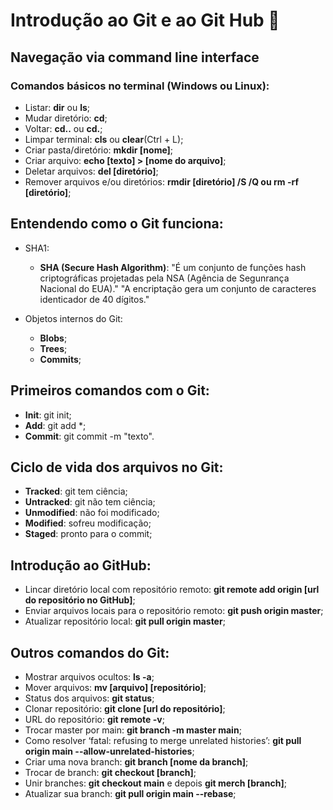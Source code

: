 # Introdução ao Git e ao Git Hub 👾
## Navegação via command line interface
### Comandos básicos no terminal (Windows ou Linux):
- Listar: **dir** ou **ls**;
- Mudar diretório: **cd**;
- Voltar: **cd..** ou **cd.**;
- Limpar terminal: **cls** ou **clear**(Ctrl + L);
- Criar pasta/diretório: **mkdir [nome]**;
- Criar arquivo: **echo [texto] > [nome do arquivo]**;
- Deletar arquivos: **del [diretório]**;
- Remover arquivos e/ou diretórios: **rmdir [diretório] /S /Q ou rm -rf [diretório]**;

## Entendendo como o Git funciona:
 
- SHA1:
	- **SHA (Secure Hash Algorithm)**: "É um conjunto de funções hash criptográficas projetadas pela NSA (Agência de Segunrança Nacional do EUA)."
		"A encriptação gera um conjunto de caracteres identicador de 40 dígitos."

- Objetos internos do Git:
	- **Blobs**;
	- **Trees**;
	- **Commits**;

## Primeiros comandos com o Git:
- **Init**: git init;
- **Add**: git add *;
- **Commit**: git commit -m "texto".

## Ciclo de vida dos arquivos no Git:
- **Tracked**: git tem ciência;
- **Untracked**: git não tem ciência;
- **Unmodified**: não foi modificado;
- **Modified**: sofreu modificação;
- **Staged**: pronto para o commit;

## Introdução ao GitHub:
- Lincar diretório local com repositório remoto: **git remote add origin [url do repositório no GitHub]**;
- Enviar arquivos locais para o repositório remoto: **git push origin master**;
- Atualizar repositório local: **git pull origin master**;

## Outros comandos do Git: 
- Mostrar arquivos ocultos: **ls -a**;
- Mover arquivos: **mv [arquivo] [repositório]**;
- Status dos arquivos: **git status**;
- Clonar repositório: **git clone [url do repositório]**;
- URL do repositório: **git remote -v**;
- Trocar master por main: **git branch -m master main**;
- Como resolver ‘fatal: refusing to merge unrelated histories’: **git pull origin main --allow-unrelated-histories**;
- Criar uma nova branch: **git branch [nome da branch]**;
- Trocar de branch: **git checkout [branch]**;
- Unir branches: **git checkout main** e depois **git merch [branch]**;
- Atualizar sua branch: **git pull origin main --rebase**;




  

